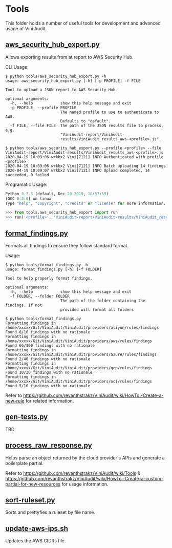 # Tools

This folder holds a number of useful tools for development and advanced usage of Vini Audit.

## [aws_security_hub_export.py](https://github.com/revanthstrakz/ViniAudit/blob/master/tools/aws_security_hub_export.py)

Allows exporting results from at report to AWS Security Hub.

CLI Usage:

```shell
$ python tools/aws_security_hub_export.py -h
usage: aws_security_hub_export.py [-h] [-p PROFILE] -f FILE

Tool to upload a JSON report to AWS Security Hub

optional arguments:
  -h, --help            show this help message and exit
  -p PROFILE, --profile PROFILE
                        The named profile to use to authenticate to AWS.
                        Defaults to "default".
  -f FILE, --file FILE  The path of the JSON results file to process, e.g.
                        "ViniAudit-report/ViniAudit-
                        results/ViniAudit_results_aws-<profile>.js".

$ python tools/aws_security_hub_export.py --profile <profile> --file ViniAudit-report/ViniAudit-results/ViniAudit_results_aws-<profile>.js
2020-04-19 10:09:06 wrkbx2 Vini[7121] INFO Authenticated with profile <profile>
2020-04-19 10:09:06 wrkbx2 Vini[7121] INFO Batch uploading 14 findings
2020-04-19 10:09:07 wrkbx2 Vini[7121] INFO Upload completed, 14 succeeded, 0 failed
```

Programatic Usage:

```python
Python 3.7.3 (default, Dec 20 2019, 18:57:59) 
[GCC 8.3.0] on linux
Type "help", "copyright", "credits" or "license" for more information.

>>> from tools.aws_security_hub_export import run
>>> run('<profile>', 'ViniAudit-report/ViniAudit-results/ViniAudit_results_aws-<profile>.js')
```

## [format_findings.py](https://github.com/revanthstrakz/ViniAudit/blob/master/tools/format_findings.py)

Formats all findings to ensure they follow standard format.

Usage:

```shell
$ python tools/format_findings.py -h                                                                                 
usage: format_findings.py [-h] [-f FOLDER]

Tool to help properly format findings.

optional arguments:
  -h, --help            show this help message and exit
  -f FOLDER, --folder FOLDER
                        The path of the folder containing the findings. If not
                        provided will format all folders

$ python tools/format_findings.py   
Formatting findings in /home/xxxxx/Git/ViniAudit/ViniAudit/providers/aliyun/rules/findings
Found 8/10 findings with no rationale
Formatting findings in /home/xxxxx/Git/ViniAudit/ViniAudit/providers/aws/rules/findings
Found 66/100 findings with no rationale
Formatting findings in /home/xxxxx/Git/ViniAudit/ViniAudit/providers/azure/rules/findings
Found 2/40 findings with no rationale
Formatting findings in /home/xxxxx/Git/ViniAudit/ViniAudit/providers/gcp/rules/findings
Found 10/30 findings with no rationale
Formatting findings in /home/xxxxx/Git/ViniAudit/ViniAudit/providers/oci/rules/findings
Found 5/10 findings with no rationale
```

Refer to https://github.com/revanthstrakz/ViniAudit/wiki/HowTo:-Create-a-new-rule for related information.

## [gen-tests.py](https://github.com/revanthstrakz/ViniAudit/blob/master/tools/gen-tests.py)

TBD 

## [process_raw_response.py](https://github.com/revanthstrakz/ViniAudit/blob/master/tools/process_raw_response.py)

Helps parse an object returned by the cloud provider's APIs and generate a boilerplate partial.

Refer to https://github.com/revanthstrakz/ViniAudit/wiki/Tools & https://github.com/revanthstrakz/ViniAudit/wiki/HowTo:-Create-a-custom-partial-for-new-resources for usage information.

## [sort-ruleset.py](https://github.com/revanthstrakz/ViniAudit/blob/master/tools/sort-ruleset.py)

Sorts and prettyfies a ruleset by file name.

## [update-aws-ips.sh](https://github.com/revanthstrakz/ViniAudit/blob/master/tools/update-aws-ips.sh)

Updates the AWS CIDRs file.

